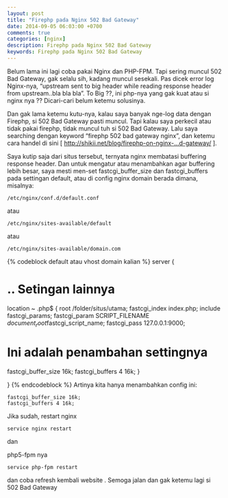 ```yaml
---
layout: post
title: "Firephp pada Nginx 502 Bad Gateway"
date: 2014-09-05 06:03:00 +0700
comments: true
categories: [nginx]
description: Firephp pada Nginx 502 Bad Gateway
keywords: Firephp pada Nginx 502 Bad Gateway
---
```

Belum lama ini lagi coba pakai Nginx dan PHP-FPM. Tapi sering muncul 502 Bad Gateway, gak selalu sih, kadang muncul sesekali. Pas dicek error log Nginx-nya, “upstream sent to big header while reading response header from upstream..bla bla bla”. To Big ??, ini php-nya yang gak kuat atau si nginx nya ?? Dicari-cari belum ketemu solusinya.
<!-- more -->
Dan gak lama ketemu kutu-nya, kalau saya banyak nge-log data dengan Firephp, si 502 Bad Gateway pasti muncul. Tapi kalau saya perkecil atau tidak pakai firephp, tidak muncul tuh si 502 Bad Gateway. Lalu saya searching dengan keyword “firephp 502 bad gateway nginx”, dan ketemu cara handel di sini [ http://shikii.net/blog/firephp-on-nginx-...d-gateway/ ].

Saya kutip saja dari situs tersebut, ternyata nginx membatasi buffering response header. Dan untuk mengatur atau menambahkan agar buffering lebih besar, saya mesti men-set fastcgi_buffer_size dan fastcgi_buffers pada settingan default, atau di config nginx domain  berada dimana, misalnya:
```
/etc/nginx/conf.d/default.conf
```
atau
```
/etc/nginx/sites-available/default
```
atau
```
/etc/nginx/sites-available/domain.com
```
{% codeblock default atau vhost domain kalian %}
server {
# .. Setingan lainnya 

location ~ \.php$ {
  root /folder/situs/utama;
  fastcgi_index index.php;
  include fastcgi_params;
  fastcgi_param SCRIPT_FILENAME $document_root$fastcgi_script_name;
  fastcgi_pass 127.0.0.1:9000;

  # Ini adalah penambahan settingnya
  fastcgi_buffer_size 16k;
  fastcgi_buffers 4 16k;
}

}
{% endcodeblock %}
Artinya kita hanya menambahkan config ini:
```
fastcgi_buffer_size 16k;
fastcgi_buffers 4 16k;
```
Jika sudah, restart nginx 
```
service nginx restart
```
dan

php5-fpm nya
```
service php-fpm restart
```
dan coba refresh kembali website . Semoga jalan dan gak ketemu lagi si 502 Bad Gateway